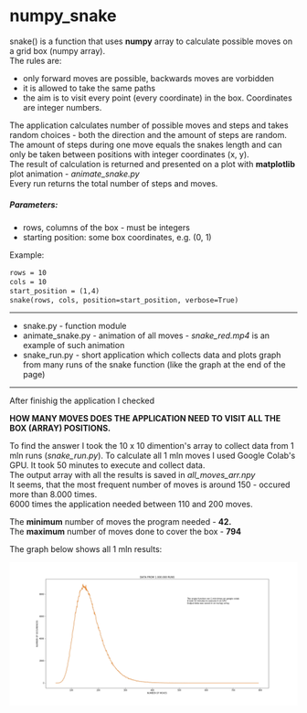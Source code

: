 # numpy_snake

snake() is a function that uses **numpy** array to calculate possible moves on a grid box (numpy array).<br>
The rules are: 
- only forward moves are possible, backwards moves are vorbidden 
- it is allowed to take the same paths
- the aim is to visit every point (every coordinate) in the box. Coordinates are integer numbers.

The application calculates number of possible moves and steps and takes random choices - 
both the direction and the amount of steps are random.
The amount of steps during one move equals the snakes length and can only be taken between positions 
with integer coordinates (x, y).<br>
The result of calculation is returned and presented on a plot with **matplotlib** plot animation - _animate_snake.py_ <br>
Every run returns the total number of steps and moves.

##### Parameters: 

- rows, columns of the box - must be integers
- starting position: some box coordinates, e.g. (0, 1)

Example:
```
rows = 10
cols = 10
start_position = (1,4)
snake(rows, cols, position=start_position, verbose=True)
```
----
- snake.py - function module
- animate_snake.py - animation of all moves - _snake_red.mp4_ is an example of such animation
- snake_run.py - short application which collects data and plots graph from many runs of the snake function (like the graph at the end of the page)
----
After finishig the application I checked

**HOW MANY MOVES DOES THE APPLICATION NEED TO VISIT ALL THE BOX (ARRAY) POSITIONS.**

To find the answer I took the 10 x 10 dimention's array to collect data from 1 mln runs (_snake_run.py_).
To calculate all 1 mln moves I used Google Colab's GPU. It took 50 minutes to execute and collect data.<br>
The output array with all the results is saved in _all_moves_arr.npy_<br>
It seems, that the most frequent number of moves is around 150 - occured more than 8.000 times.<br>
6000 times the application needed between 110 and 200 moves.

The **minimum** number of moves the program needed - **42.**<br>
The **maximum** number of moves done to cover the box -  **794**

The graph below shows all 1 mln results:

![Number of moves plot](snake_plot_1mln.png)

